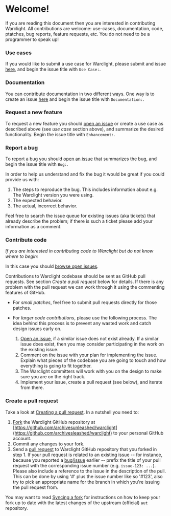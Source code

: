 # Welcome!

If you are reading this document then you are interested in contributing Warclight. All contributions are welcome: use-cases, documentation, code, ptatches, bug reports, feature requests, etc. You do not need to be a programmer to speak up!

### Use cases

If you would like to submit a use case for Warclight, please submit and issue [here](https://github.com/archivesunleashed/warclight/issues/new), and begin the issue title with `Use Case:`.

### Documentation

You can contribute documentation in two different ways. One way is to create an issue [here](https://github.com/archivesunleashed/warclight/issues/new) and begin the issue title with `Documentation:`.

### Request a new feature

To request a new feature you should [open an issue](https://github.com/archivesunleashed/warclight/issues/new) or create a use case as described above (see _use case_ section above), and summarize the desired functionality. Begin the issue title with `Enhancement:`.

### Report a bug

To report a bug you should [open an issue](https://github.com/archivesunleashed/warclight/issues/new) that summarizes the bug, and begin the issue title with `Bug:`.

In order to help us understand and fix the bug it would be great if you could provide us with:

1. The steps to reproduce the bug. This includes information about e.g. The Warclight version you were using.
2. The expected behavior.
3. The actual, incorrect behavior.

Feel free to search the issue queue for existing issues (aka tickets) that already describe the problem; if there is such a ticket please add your information as a comment.

### Contribute code

_If you are interested in contributing code to Warclight but do not know where to begin:_

In this case you should [browse open issues](https://github.com/archivesunleashed/warclight/issues).

Contributions to Warclight codebase should be sent as GitHub pull requests. See section _Create a pull request_ below for details. If there is any problem with the pull request we can work through it using the commenting features of GitHub.

* For _small patches_, feel free to submit pull requests directly for those patches.
* For _larger code contributions_, please use the following process. The idea behind this process is to prevent any wasted work and catch design issues early on.

    1. [Open an issue](https://github.com/archivesunleashed/warclight/issues), if a similar issue does not exist already. If a similar issue does exist, then you may consider participating in the work on the existing issue.
    2. Comment on the issue with your plan for implementing the issue. Explain what pieces of the codebase you are going to touch and how everything is going to fit together.
    3. The Warclight committers will work with you on the design to make sure you are on the right track.
    4. Implement your issue, create a pull request (see below), and iterate from there.

### Create a pull request

Take a look at [Creating a pull request](https://help.github.com/articles/creating-a-pull-request). In a nutshell you need to:

1. [Fork](https://help.github.com/articles/fork-a-repo) the Warclight GitHub repository at [https://github.com/archivesunleashed/warclight](https://github.com/archivesleashed/warclight) to your personal GitHub account.
2. Commit any changes to your fork.
3. Send a [pull request](https://help.github.com/articles/creating-a-pull-request) to Warclight GitHub repository that you forked in step 1. If your pull request is related to an existing issue -- for instance, because you reported a [bug/issue](https://github.com/archivesunleashed/aut/issues) earlier -- prefix the title of your pull request with the corresponding issue number (e.g. `issue-123: ...`). Please also include a reference to the issue in the description of the pull. This can be done by using '#' plus the issue number like so '#123', also try to pick an appropriate name for the branch in which you're issuing the pull request from.

You may want to read [Syncing a fork](https://help.github.com/articles/syncing-a-fork) for instructions on how to keep your fork up to date with the latest changes of the upstream (official) `aut` repository.
